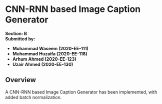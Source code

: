 # **CNN-RNN based Image Caption Generator**
**Section: B** <br /> 
**Submitted by:** <br />
- **Muhammad Waseem  (2020-EE-111)**
- **Muhammad Huzaifa (2020-EE-118)**
- **Arhum Ahmed      (2020-EE-123)**
- **Uzair Ahmed      (2020-EE-130)** 


## **Overview**
A CNN-RNN based Image Caption Generator has been implemented, with added batch normalization.
